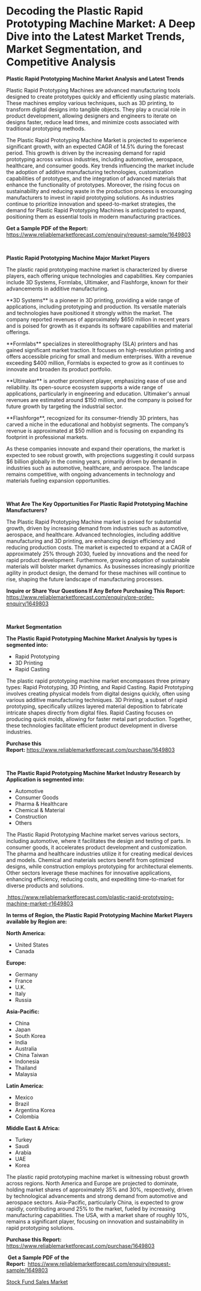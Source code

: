 <p><h1>Decoding the Plastic Rapid Prototyping Machine Market: A Deep Dive into the Latest Market Trends, Market Segmentation, and Competitive Analysis</h1></p><p><strong>Plastic Rapid Prototyping Machine Market Analysis and Latest Trends</strong></p>
<p><p>Plastic Rapid Prototyping Machines are advanced manufacturing tools designed to create prototypes quickly and efficiently using plastic materials. These machines employ various techniques, such as 3D printing, to transform digital designs into tangible objects. They play a crucial role in product development, allowing designers and engineers to iterate on designs faster, reduce lead times, and minimize costs associated with traditional prototyping methods.</p><p>The Plastic Rapid Prototyping Machine Market is projected to experience significant growth, with an expected CAGR of 14.5% during the forecast period. This growth is driven by the increasing demand for rapid prototyping across various industries, including automotive, aerospace, healthcare, and consumer goods. Key trends influencing the market include the adoption of additive manufacturing technologies, customization capabilities of prototypes, and the integration of advanced materials that enhance the functionality of prototypes. Moreover, the rising focus on sustainability and reducing waste in the production process is encouraging manufacturers to invest in rapid prototyping solutions. As industries continue to prioritize innovation and speed-to-market strategies, the demand for Plastic Rapid Prototyping Machines is anticipated to expand, positioning them as essential tools in modern manufacturing practices.</p></p>
<p><strong>Get a Sample PDF of the Report:&nbsp;</strong> <a href="https://www.reliablemarketforecast.com/enquiry/request-sample/1649803?utm_campaign=3176&utm_medium=2&utm_source=Github&utm_content=ia&utm_term=26032025&utm_id=plastic-rapid-prototyping-machine">https://www.reliablemarketforecast.com/enquiry/request-sample/1649803</a></p>
<p>&nbsp;</p>
<p><strong>Plastic Rapid Prototyping Machine Major Market Players</strong></p>
<p><p>The plastic rapid prototyping machine market is characterized by diverse players, each offering unique technologies and capabilities. Key companies include 3D Systems, Formlabs, Ultimaker, and Flashforge, known for their advancements in additive manufacturing.</p><p>**3D Systems** is a pioneer in 3D printing, providing a wide range of applications, including prototyping and production. Its versatile materials and technologies have positioned it strongly within the market. The company reported revenues of approximately $650 million in recent years and is poised for growth as it expands its software capabilities and material offerings.</p><p>**Formlabs** specializes in stereolithography (SLA) printers and has gained significant market traction. It focuses on high-resolution printing and offers accessible pricing for small and medium enterprises. With a revenue exceeding $400 million, Formlabs is expected to grow as it continues to innovate and broaden its product portfolio.</p><p>**Ultimaker** is another prominent player, emphasizing ease of use and reliability. Its open-source ecosystem supports a wide range of applications, particularly in engineering and education. Ultimaker's annual revenues are estimated around $150 million, and the company is poised for future growth by targeting the industrial sector.</p><p>**Flashforge**, recognized for its consumer-friendly 3D printers, has carved a niche in the educational and hobbyist segments. The company’s revenue is approximated at $50 million and is focusing on expanding its footprint in professional markets.</p><p>As these companies innovate and expand their operations, the market is expected to see robust growth, with projections suggesting it could surpass $6 billion globally in the coming years, primarily driven by demand in industries such as automotive, healthcare, and aerospace. The landscape remains competitive, with ongoing advancements in technology and materials fueling expansion opportunities.</p></p>
<p>&nbsp;</p>
<p><strong>What Are The Key Opportunities For Plastic Rapid Prototyping Machine Manufacturers?</strong></p>
<p><p>The Plastic Rapid Prototyping Machine market is poised for substantial growth, driven by increasing demand from industries such as automotive, aerospace, and healthcare. Advanced technologies, including additive manufacturing and 3D printing, are enhancing design efficiency and reducing production costs. The market is expected to expand at a CAGR of approximately 25% through 2030, fueled by innovations and the need for rapid product development. Furthermore, growing adoption of sustainable materials will bolster market dynamics. As businesses increasingly prioritize agility in product design, the demand for these machines will continue to rise, shaping the future landscape of manufacturing processes.</p></p>
<p><strong>Inquire or Share Your Questions If Any Before Purchasing This Report:</strong> <a href="https://www.reliablemarketforecast.com/enquiry/pre-order-enquiry/1649803?utm_campaign=3176&utm_medium=2&utm_source=Github&utm_content=ia&utm_term=26032025&utm_id=plastic-rapid-prototyping-machine">https://www.reliablemarketforecast.com/enquiry/pre-order-enquiry/1649803</a></p>
<p>&nbsp;</p>
<p><strong>Market Segmentation</strong></p>
<p><strong>The Plastic Rapid Prototyping Machine Market Analysis by types is segmented into:</strong></p>
<p><ul><li>Rapid Prototyping</li><li>3D Printing</li><li>Rapid Casting</li></ul></p>
<p><p>The plastic rapid prototyping machine market encompasses three primary types: Rapid Prototyping, 3D Printing, and Rapid Casting. Rapid Prototyping involves creating physical models from digital designs quickly, often using various additive manufacturing techniques. 3D Printing, a subset of rapid prototyping, specifically utilizes layered material deposition to fabricate intricate shapes directly from digital files. Rapid Casting focuses on producing quick molds, allowing for faster metal part production. Together, these technologies facilitate efficient product development in diverse industries.</p></p>
<p><strong>Purchase this Report:&nbsp;</strong><a href="https://www.reliablemarketforecast.com/purchase/1649803?utm_campaign=3176&utm_medium=2&utm_source=Github&utm_content=ia&utm_term=26032025&utm_id=plastic-rapid-prototyping-machine">https://www.reliablemarketforecast.com/purchase/1649803</a></p>
<p>&nbsp;</p>
<p><strong>The Plastic Rapid Prototyping Machine Market Industry Research by Application is segmented into:</strong></p>
<p><ul><li>Automotive</li><li>Consumer Goods</li><li>Pharma & Healthcare</li><li>Chemical & Material</li><li>Construction</li><li>Others</li></ul></p>
<p><p>The Plastic Rapid Prototyping Machine market serves various sectors, including automotive, where it facilitates the design and testing of parts. In consumer goods, it accelerates product development and customization. The pharma and healthcare industries utilize it for creating medical devices and models. Chemical and materials sectors benefit from optimized designs, while construction employs prototyping for architectural elements. Other sectors leverage these machines for innovative applications, enhancing efficiency, reducing costs, and expediting time-to-market for diverse products and solutions.</p></p>
<p><a href="https://www.reliablemarketforecast.com/plastic-rapid-prototyping-machine-market-r1649803?utm_campaign=3176&utm_medium=2&utm_source=Github&utm_content=ia&utm_term=26032025&utm_id=plastic-rapid-prototyping-machine">&nbsp;https://www.reliablemarketforecast.com/plastic-rapid-prototyping-machine-market-r1649803</a></p>
<p><strong>In terms of Region, the Plastic Rapid Prototyping Machine Market Players available by Region are:</strong></p>
<p>
    <p> <strong> North America: </strong>
        <ul>
            <li>United States</li>
            <li>Canada</li>
        </ul>
        </p> 
    <p> <strong> Europe: </strong>
        <ul>
            <li>Germany</li>
            <li>France</li>
            <li>U.K.</li>
            <li>Italy</li>
            <li>Russia</li>
        </ul>
        </p> 
    <p> <strong> Asia-Pacific: </strong>
        <ul>
            <li>China</li>
            <li>Japan</li>
            <li>South Korea</li>
            <li>India</li>
            <li>Australia</li>
            <li>China Taiwan</li>
            <li>Indonesia</li>
            <li>Thailand</li>
            <li>Malaysia</li>
        </ul>
        </p> 
    <p> <strong> Latin America: </strong>
        <ul>
            <li>Mexico</li>
            <li>Brazil</li>
            <li>Argentina Korea</li>
            <li>Colombia</li>
        </ul>
        </p> 
    <p> <strong> Middle East & Africa: </strong>
        <ul>
            <li>Turkey</li>
            <li>Saudi</li>
            <li>Arabia</li>
            <li>UAE</li>
            <li>Korea</li>
        </ul>
    </p>
    </p>
<p><p>The plastic rapid prototyping machine market is witnessing robust growth across regions. North America and Europe are projected to dominate, holding market shares of approximately 35% and 30%, respectively, driven by technological advancements and strong demand from automotive and aerospace sectors. Asia-Pacific, particularly China, is expected to grow rapidly, contributing around 25% to the market, fueled by increasing manufacturing capabilities. The USA, with a market share of roughly 10%, remains a significant player, focusing on innovation and sustainability in rapid prototyping solutions.</p></p>
<p><strong>Purchase this Report: </strong><a href="https://www.reliablemarketforecast.com/purchase/1649803?utm_campaign=3176&utm_medium=2&utm_source=Github&utm_content=ia&utm_term=26032025&utm_id=plastic-rapid-prototyping-machine">https://www.reliablemarketforecast.com/purchase/1649803</a></p>
<p>&nbsp;<strong>Get a Sample PDF of the Report:&nbsp;&nbsp;</strong><a href="https://www.reliablemarketforecast.com/enquiry/request-sample/1649803?utm_campaign=3176&utm_medium=2&utm_source=Github&utm_content=ia&utm_term=26032025&utm_id=plastic-rapid-prototyping-machine">https://www.reliablemarketforecast.com/enquiry/request-sample/1649803</a></p>
<p><strong></strong></p>
<p><p><a href="https://github.com/ijffseandy/Market-Research-Report-List-1/blob/main/stock-fund-sales-market.md?utm_campaign=3176&utm_medium=2&utm_source=Github&utm_content=ia&utm_term=26032025&utm_id=plastic-rapid-prototyping-machine">Stock Fund Sales Market</a></p></p>
